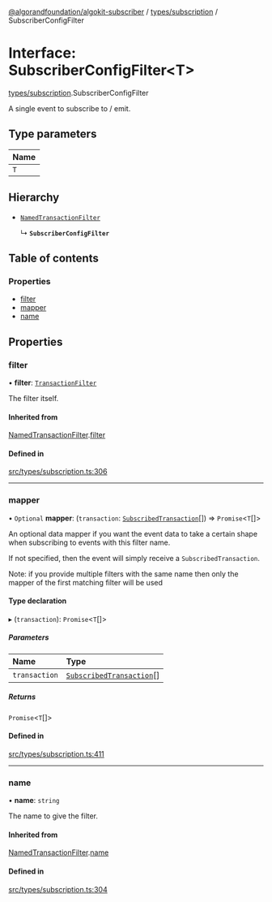 [@algorandfoundation/algokit-subscriber](../README.md) / [types/subscription](../modules/types_subscription.md) / SubscriberConfigFilter

# Interface: SubscriberConfigFilter\<T\>

[types/subscription](../modules/types_subscription.md).SubscriberConfigFilter

A single event to subscribe to / emit.

## Type parameters

| Name |
| :--- |
| `T`  |

## Hierarchy

- [`NamedTransactionFilter`](types_subscription.NamedTransactionFilter.md)

  ↳ **`SubscriberConfigFilter`**

## Table of contents

### Properties

- [filter](types_subscription.SubscriberConfigFilter.md#filter)
- [mapper](types_subscription.SubscriberConfigFilter.md#mapper)
- [name](types_subscription.SubscriberConfigFilter.md#name)

## Properties

### filter

• **filter**: [`TransactionFilter`](types_subscription.TransactionFilter.md)

The filter itself.

#### Inherited from

[NamedTransactionFilter](types_subscription.NamedTransactionFilter.md).[filter](types_subscription.NamedTransactionFilter.md#filter)

#### Defined in

[src/types/subscription.ts:306](https://github.com/algorandfoundation/algokit-subscriber-ts/blob/main/src/types/subscription.ts#L306)

---

### mapper

• `Optional` **mapper**: (`transaction`: [`SubscribedTransaction`](../classes/types_subscription.SubscribedTransaction.md)[]) => `Promise`\<`T`[]\>

An optional data mapper if you want the event data to take a certain shape when subscribing to events with this filter name.

If not specified, then the event will simply receive a `SubscribedTransaction`.

Note: if you provide multiple filters with the same name then only the mapper of the first matching filter will be used

#### Type declaration

▸ (`transaction`): `Promise`\<`T`[]\>

##### Parameters

| Name          | Type                                                                                |
| :------------ | :---------------------------------------------------------------------------------- |
| `transaction` | [`SubscribedTransaction`](../classes/types_subscription.SubscribedTransaction.md)[] |

##### Returns

`Promise`\<`T`[]\>

#### Defined in

[src/types/subscription.ts:411](https://github.com/algorandfoundation/algokit-subscriber-ts/blob/main/src/types/subscription.ts#L411)

---

### name

• **name**: `string`

The name to give the filter.

#### Inherited from

[NamedTransactionFilter](types_subscription.NamedTransactionFilter.md).[name](types_subscription.NamedTransactionFilter.md#name)

#### Defined in

[src/types/subscription.ts:304](https://github.com/algorandfoundation/algokit-subscriber-ts/blob/main/src/types/subscription.ts#L304)
